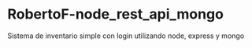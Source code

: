 # RobertoF-node_rest_api_mongo
Sistema de inventario simple con login utilizando node, express y mongo